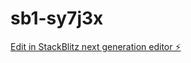 # sb1-sy7j3x

[Edit in StackBlitz next generation editor ⚡️](https://stackblitz.com/~/github.com/udaygadamsetty/sb1-sy7j3x)